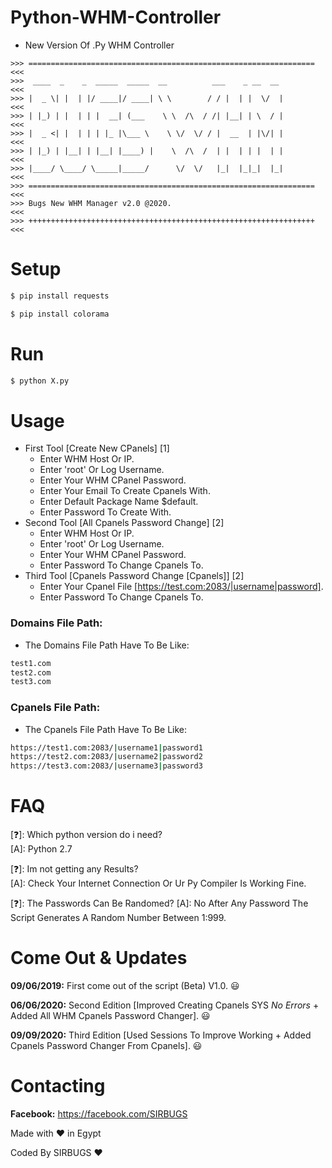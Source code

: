 # Python-WHM-Controller

- New Version Of .Py WHM Controller

```
>>> ================================================================ <<<
>>>  ____  _    _  _____  _____  __          ___    _ __  __         <<<
>>> |  _ \| |  | |/ ____|/ ____| \ \        / / |  | |  \/  |        <<<
>>> | |_) | |  | | |  __| (___    \ \  /\  / /| |__| | \  / |        <<<
>>> |  _ <| |  | | | |_ |\___ \    \ \/  \/ / |  __  | |\/| |        <<<
>>> | |_) | |__| | |__| |____) |    \  /\  /  | |  | | |  | |        <<<
>>> |____/ \____/ \_____|_____/      \/  \/   |_|  |_|_|  |_|        <<<
>>> ================================================================ <<<
>>> Bugs New WHM Manager v2.0 @2020.                                 <<<
>>> ++++++++++++++++++++++++++++++++++++++++++++++++++++++++++++++++ <<<
```

# Setup

```bash
$ pip install requests
```
```bash
$ pip install colorama
```
# Run

```bash
$ python X.py
```

# Usage
- First Tool [Create New CPanels] [1]
  - Enter WHM Host Or IP.
  - Enter 'root' Or Log Username.
  - Enter Your WHM CPanel Password.
  - Enter Your Email To Create Cpanels With.
  - Enter Default Package Name $default.
  - Enter Password To Create With.
- Second Tool [All Cpanels Password Change] [2]
  - Enter WHM Host Or IP.
  - Enter 'root' Or Log Username.
  - Enter Your WHM CPanel Password.
  - Enter Password To Change Cpanels To.
- Third Tool [Cpanels Password Change [Cpanels]] [2]
  - Enter Your Cpanel File [https://test.com:2083/|username|password].
  - Enter Password To Change Cpanels To.

### Domains File Path:
- The Domains File Path Have To Be Like:
```bash
test1.com
test2.com
test3.com
```

### Cpanels File Path:
- The Cpanels File Path Have To Be Like:
```bash
https://test1.com:2083/|username1|password1
https://test2.com:2083/|username2|password2
https://test3.com:2083/|username3|password3
```

# FAQ
[❓]: Which python version do i need?     
[A]:  Python 2.7  

[❓]: Im not getting any Results?     
[A]:  Check Your Internet Connection Or Ur Py Compiler Is Working Fine.

[❓]: The Passwords Can Be Randomed?
[A]:  No After Any Password The Script Generates A Random Number Between 1:999.

# Come Out & Updates
**09/06/2019:** First come out of the script (Beta) V1.0. 😃

**06/06/2020:** Second Edition [Improved Creating Cpanels SYS *No Errors* + Added All WHM Cpanels Password Changer]. 😃

**09/09/2020:** Third Edition [Used Sessions To Improve Working + Added Cpanels Password Changer From Cpanels]. 😃

# Contacting
**Facebook:** https://facebook.com/SIRBUGS

Made with ❤️ in Egypt

Coded By SIRBUGS ❤️
